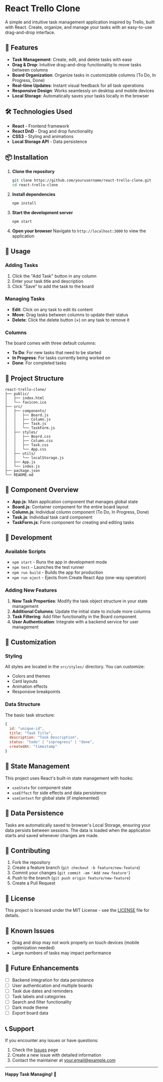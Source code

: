 # React Trello Clone

A simple and intuitive task management application inspired by Trello, built with React. Create, organize, and manage your tasks with an easy-to-use drag-and-drop interface.

## 🚀 Features

- **Task Management**: Create, edit, and delete tasks with ease
- **Drag & Drop**: Intuitive drag-and-drop functionality to move tasks between columns
- **Board Organization**: Organize tasks in customizable columns (To Do, In Progress, Done)
- **Real-time Updates**: Instant visual feedback for all task operations
- **Responsive Design**: Works seamlessly on desktop and mobile devices
- **Local Storage**: Automatically saves your tasks locally in the browser

## 🛠️ Technologies Used

- **React** - Frontend framework
- **React DnD** - Drag and drop functionality
- **CSS3** - Styling and animations
- **Local Storage API** - Data persistence

## 📦 Installation

1. **Clone the repository**
   ```bash
   git clone https://github.com/yourusername/react-trello-clone.git
   cd react-trello-clone
   ```

2. **Install dependencies**
   ```bash
   npm install
   ```

3. **Start the development server**
   ```bash
   npm start
   ```

4. **Open your browser**
   Navigate to `http://localhost:3000` to view the application

## 🎯 Usage

### Adding Tasks
1. Click the "Add Task" button in any column
2. Enter your task title and description
3. Click "Save" to add the task to the board

### Managing Tasks
- **Edit**: Click on any task to edit its content
- **Move**: Drag tasks between columns to update their status
- **Delete**: Click the delete button (×) on any task to remove it

### Columns
The board comes with three default columns:
- **To Do**: For new tasks that need to be started
- **In Progress**: For tasks currently being worked on
- **Done**: For completed tasks

## 📁 Project Structure

```
react-trello-clone/
├── public/
│   ├── index.html
│   └── favicon.ico
├── src/
│   ├── components/
│   │   ├── Board.js
│   │   ├── Column.js
│   │   ├── Task.js
│   │   └── TaskForm.js
│   ├── styles/
│   │   ├── Board.css
│   │   ├── Column.css
│   │   ├── Task.css
│   │   └── App.css
│   ├── utils/
│   │   └── localStorage.js
│   ├── App.js
│   └── index.js
├── package.json
└── README.md
```

## 🧩 Component Overview

- **App.js**: Main application component that manages global state
- **Board.js**: Container component for the entire board layout
- **Column.js**: Individual column component (To Do, In Progress, Done)
- **Task.js**: Individual task card component
- **TaskForm.js**: Form component for creating and editing tasks

## 🔧 Development

### Available Scripts

- `npm start` - Runs the app in development mode
- `npm test` - Launches the test runner
- `npm run build` - Builds the app for production
- `npm run eject` - Ejects from Create React App (one-way operation)

### Adding New Features

1. **New Task Properties**: Modify the task object structure in your state management
2. **Additional Columns**: Update the initial state to include more columns
3. **Task Filtering**: Add filter functionality in the Board component
4. **User Authentication**: Integrate with a backend service for user management

## 🎨 Customization

### Styling
All styles are located in the `src/styles/` directory. You can customize:
- Colors and themes
- Card layouts
- Animation effects
- Responsive breakpoints

### Data Structure
The basic task structure:
```javascript
{
  id: "unique-id",
  title: "Task Title",
  description: "Task Description",
  status: "todo" | "inprogress" | "done",
  createdAt: "timestamp"
}
```

## 🔄 State Management

This project uses React's built-in state management with hooks:
- `useState` for component state
- `useEffect` for side effects and data persistence
- `useContext` for global state (if implemented)

## 💾 Data Persistence

Tasks are automatically saved to browser's Local Storage, ensuring your data persists between sessions. The data is loaded when the application starts and saved whenever changes are made.

## 🤝 Contributing

1. Fork the repository
2. Create a feature branch (`git checkout -b feature/new-feature`)
3. Commit your changes (`git commit -am 'Add new feature'`)
4. Push to the branch (`git push origin feature/new-feature`)
5. Create a Pull Request

## 📝 License

This project is licensed under the MIT License - see the [LICENSE](LICENSE) file for details.

## 🐛 Known Issues

- Drag and drop may not work properly on touch devices (mobile optimization needed)
- Large numbers of tasks may impact performance

## 🚀 Future Enhancements

- [ ] Backend integration for data persistence
- [ ] User authentication and multiple boards
- [ ] Task due dates and reminders
- [ ] Task labels and categories
- [ ] Search and filter functionality
- [ ] Dark mode theme
- [ ] Export board data

## 📞 Support

If you encounter any issues or have questions:
1. Check the [Issues](https://github.com/yourusername/react-trello-clone/issues) page
2. Create a new issue with detailed information
3. Contact the maintainer at your.email@example.com

---

**Happy Task Managing!** 🎯
